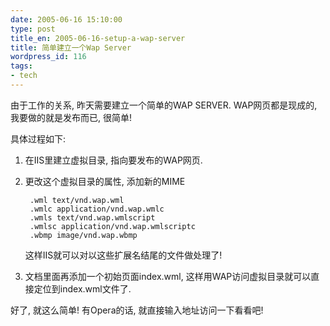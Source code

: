 ```yaml
---
date: 2005-06-16 15:10:00
type: post
title_en: 2005-06-16-setup-a-wap-server
title: 简单建立一个Wap Server
wordpress_id: 116
tags:
- tech
---
```


由于工作的关系, 昨天需要建立一个简单的WAP SERVER. WAP网页都是现成的, 我要做的就是发布而已, 很简单!  
  
具体过程如下:  
  
1. 在IIS里建立虚拟目录, 指向要发布的WAP网页.  
  
2. 更改这个虚拟目录的属性, 添加新的MIME  

		.wml text/vnd.wap.wml  
		.wmlc application/vnd.wap.wmlc  
		.wmls text/vnd.wap.wmlscript  
		.wmlsc application/vnd.wap.wmlscriptc  
		.wbmp image/vnd.wap.wbmp  

	这样IIS就可以对以这些扩展名结尾的文件做处理了!  
  
3. 文档里面再添加一个初始页面index.wml, 这样用WAP访问虚拟目录就可以直接定位到index.wml文件了.  
  
好了, 就这么简单! 有Opera的话, 就直接输入地址访问一下看看吧!
